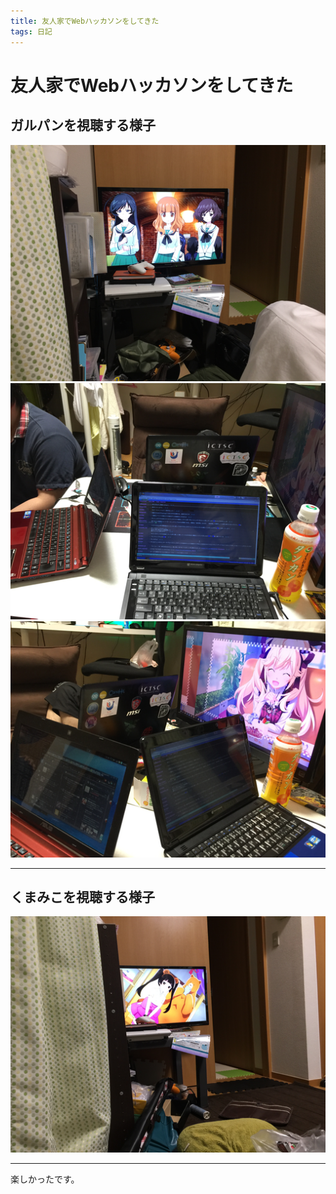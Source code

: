```yaml
---
title: 友人家でWebハッカソンをしてきた
tags: 日記
---
```

# 友人家でWebハッカソンをしてきた

## ガルパンを視聴する様子

![1](./2016-06-12-web_hackathon_in_friend_s_house/1.png)  
![2](./2016-06-12-web_hackathon_in_friend_s_house/2.png)  
![3](./2016-06-12-web_hackathon_in_friend_s_house/3.png)

<!--* 参加者
    - なかでぃ
    - 軍師
    - バケツさん
    - 僕
-->

- - -

## くまみこを視聴する様子

![](./2016-06-12-web_hackathon_in_friend_s_house/4.png)

<!--
* 参加者
    - なかでぃ
    - 僕
-->

- - -

楽しかったです。
